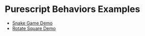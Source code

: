 # Purescript Behaviors Examples
* [Snake Game Demo](https://varmamsp.github.io/purescript-behaviors-examples/snake.html)
* [Rotate Square Demo](https://varmamsp.github.io/purescript-behaviors-examples/square.html)
